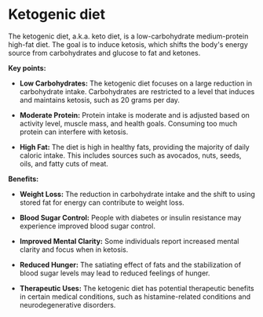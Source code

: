 # Ketogenic diet

The ketogenic diet, a.k.a. keto diet, is a low-carbohydrate medium-protein high-fat diet. The goal is to induce ketosis, which shifts the body's energy source from carbohydrates and glucose to fat and ketones.

**Key points:**

* **Low Carbohydrates:** The ketogenic diet focuses on a large reduction in carbohydrate intake. Carbohydrates are restricted to a level that induces and maintains ketosis, such as 20 grams per day.

* **Moderate Protein:** Protein intake is moderate and is adjusted based on activity level, muscle mass, and health goals. Consuming too much protein can interfere with ketosis.

* **High Fat:** The diet is high in healthy fats, providing the majority of daily caloric intake. This includes sources such as avocados, nuts, seeds, oils, and fatty cuts of meat.

**Benefits:**

* **Weight Loss:** The reduction in carbohydrate intake and the shift to using stored fat for energy can contribute to weight loss.

* **Blood Sugar Control:** People with diabetes or insulin resistance may experience improved blood sugar control.

* **Improved Mental Clarity:** Some individuals report increased mental clarity and focus when in ketosis.

* **Reduced Hunger:** The satiating effect of fats and the stabilization of blood sugar levels may lead to reduced feelings of hunger.

* **Therapeutic Uses:** The ketogenic diet has potential therapeutic benefits in certain medical conditions, such as histamine-related conditions and neurodegenerative disorders.
